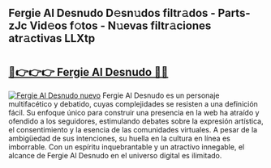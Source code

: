 ## Fergie Al Desnudo D𝚎sn𝚞dos filtr𝚊dos - Parts-zJc Vid𝚎os f𝚘tos - N𝚞evas filtr𝚊ciones atr𝚊ctivas LLXtp

# <h2><a href="http://mb6hoeo.tromn.icu/?c=Fergie+Al+Desnudo">🔗👉👉👉 Fergie Al Desnudo 🔗🔗</a></h2>

[![Fergie Al Desnudo nuevo](https://i.imgur.com/pEAQMta.gif)](http://mb6hoeo.tromn.icu/?c=Fergie+Al+Desnudo)
Fergie Al Desnudo es un personaje multifacético y debatido, cuyas complejidades se resisten a una definición fácil.  Su enfoque único para construir una presencia en la web ha atraído y ofendido a los seguidores, estimulando debates sobre la expresión artística, el consentimiento y la esencia de las comunidades virtuales. A pesar de la ambigüedad de sus intenciones, su huella en la cultura en línea es imborrable. Con un espíritu inquebrantable y un atractivo innegable, el alcance de Fergie Al Desnudo en el universo digital es ilimitado.
